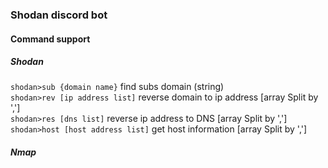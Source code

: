 ### Shodan discord bot


#### Command support

##### Shodan
`shodan>sub {domain name}` find subs domain (string)  
`shodan>rev [ip address list]` reverse domain to ip address [array Split by ',']  
`shodan>res [dns list]` reverse ip address to DNS [array Split by ',']  
`shodan>host [host address list]` get host information [array Split by ',']  

##### Nmap
